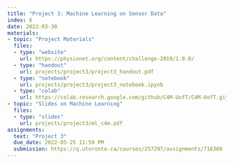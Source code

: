 ```yaml
---
title: "Project 3: Machine Learning on Sensor Data"
index: 6
date: 2022-03-30
materials:
- topic: "Project Materials"
  files: 
  - type: "website"
    url: https://physionet.org/content/challenge-2019/1.0.0/
  - type: "handout"
    url: projects/project3/project3_handout.pdf
  - type: "notebook"
    url: projects/project3/project3_notebook.ipynb
  - type: "colab"
    url: https://colab.research.google.com/github/C4M-UofT/C4M-UofT.github.io/blob/master/projects/project3/project3_notebook.ipynb
- topic: "Slides on Machine Learning"
  files:
  - type: "slides"
    url: projects/project3/ml_c4m.pdf
assignments:
  text: "Project 3"
  due_date: 2022-05-25 11:59 PM
  submission: https://q.utoronto.ca/courses/257297/assignments/716369
---
```

